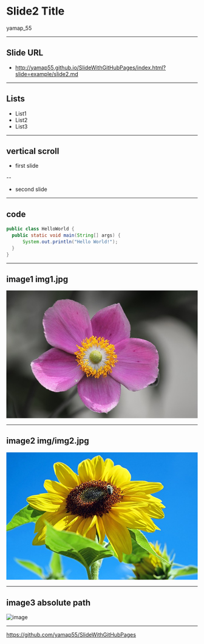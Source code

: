 # Slide2 Title

yamap_55

---

## Slide URL
- http://yamap55.github.io/SlideWithGitHubPages/index.html?slide=example/slide2.md

---

## Lists

- List1
- List2
- List3

---

## vertical scroll

- first slide

--

- second slide

---

## code

```java
public class HelloWorld {
  public static void main(String[] args) {
      System.out.println("Hello World!");
  }
}
```

---

## image1 img1.jpg

![image](img1.jpg)

---

## image2 img/img2.jpg

![image](img/img2.jpg)

---

## image3 absolute path

![image](http//yamap55.github.io/Slide/20170827/img1.jpg)

---

https://github.com/yamap55/SlideWithGitHubPages

